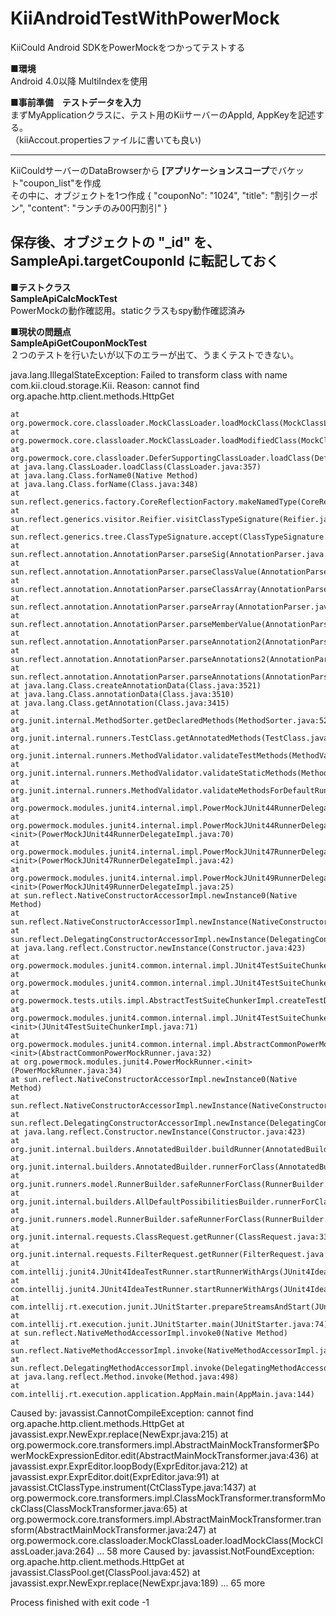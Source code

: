 # KiiAndroidTestWithPowerMock
KiiCould Android SDKをPowerMockをつかってテストする

**■環境**  
Android 4.0以降
MultiIndexを使用

**■事前準備　テストデータを入力**  
まずMyApplicationクラスに、テスト用のKiiサーバーのAppId, AppKeyを記述する。  
（kiiAccout.propertiesファイルに書いても良い)

----
KiiCouldサーバーのDataBrowserから
**[アプリケーションスコープ**でバケット"coupon_list"を作成  
その中に、オブジェクトを1つ作成
{
  "couponNo": "1024",
  "title": "割引クーポン",
  "content": "ランチのみ00円割引"
}

保存後、オブジェクトの "_id" を、**SampleApi.targetCouponId に転記**しておく
----

**■テストクラス**  
**SampleApiCalcMockTest**  
PowerMockの動作確認用。staticクラスもspy動作確認済み

**■現状の問題点**  
**SampleApiGetCouponMockTest**  
２つのテストを行いたいが以下のエラーが出て、うまくテストできない。


java.lang.IllegalStateException: Failed to transform class with name com.kii.cloud.storage.Kii. Reason: cannot find org.apache.http.client.methods.HttpGet

	at org.powermock.core.classloader.MockClassLoader.loadMockClass(MockClassLoader.java:283)
	at org.powermock.core.classloader.MockClassLoader.loadModifiedClass(MockClassLoader.java:192)
	at org.powermock.core.classloader.DeferSupportingClassLoader.loadClass(DeferSupportingClassLoader.java:71)
	at java.lang.ClassLoader.loadClass(ClassLoader.java:357)
	at java.lang.Class.forName0(Native Method)
	at java.lang.Class.forName(Class.java:348)
	at sun.reflect.generics.factory.CoreReflectionFactory.makeNamedType(CoreReflectionFactory.java:114)
	at sun.reflect.generics.visitor.Reifier.visitClassTypeSignature(Reifier.java:125)
	at sun.reflect.generics.tree.ClassTypeSignature.accept(ClassTypeSignature.java:49)
	at sun.reflect.annotation.AnnotationParser.parseSig(AnnotationParser.java:439)
	at sun.reflect.annotation.AnnotationParser.parseClassValue(AnnotationParser.java:420)
	at sun.reflect.annotation.AnnotationParser.parseClassArray(AnnotationParser.java:724)
	at sun.reflect.annotation.AnnotationParser.parseArray(AnnotationParser.java:531)
	at sun.reflect.annotation.AnnotationParser.parseMemberValue(AnnotationParser.java:355)
	at sun.reflect.annotation.AnnotationParser.parseAnnotation2(AnnotationParser.java:286)
	at sun.reflect.annotation.AnnotationParser.parseAnnotations2(AnnotationParser.java:120)
	at sun.reflect.annotation.AnnotationParser.parseAnnotations(AnnotationParser.java:72)
	at java.lang.Class.createAnnotationData(Class.java:3521)
	at java.lang.Class.annotationData(Class.java:3510)
	at java.lang.Class.getAnnotation(Class.java:3415)
	at org.junit.internal.MethodSorter.getDeclaredMethods(MethodSorter.java:52)
	at org.junit.internal.runners.TestClass.getAnnotatedMethods(TestClass.java:45)
	at org.junit.internal.runners.MethodValidator.validateTestMethods(MethodValidator.java:71)
	at org.junit.internal.runners.MethodValidator.validateStaticMethods(MethodValidator.java:44)
	at org.junit.internal.runners.MethodValidator.validateMethodsForDefaultRunner(MethodValidator.java:50)
	at org.powermock.modules.junit4.internal.impl.PowerMockJUnit44RunnerDelegateImpl.validate(PowerMockJUnit44RunnerDelegateImpl.java:108)
	at org.powermock.modules.junit4.internal.impl.PowerMockJUnit44RunnerDelegateImpl.<init>(PowerMockJUnit44RunnerDelegateImpl.java:70)
	at org.powermock.modules.junit4.internal.impl.PowerMockJUnit47RunnerDelegateImpl.<init>(PowerMockJUnit47RunnerDelegateImpl.java:42)
	at org.powermock.modules.junit4.internal.impl.PowerMockJUnit49RunnerDelegateImpl.<init>(PowerMockJUnit49RunnerDelegateImpl.java:25)
	at sun.reflect.NativeConstructorAccessorImpl.newInstance0(Native Method)
	at sun.reflect.NativeConstructorAccessorImpl.newInstance(NativeConstructorAccessorImpl.java:62)
	at sun.reflect.DelegatingConstructorAccessorImpl.newInstance(DelegatingConstructorAccessorImpl.java:45)
	at java.lang.reflect.Constructor.newInstance(Constructor.java:423)
	at org.powermock.modules.junit4.common.internal.impl.JUnit4TestSuiteChunkerImpl.createDelegatorFromClassloader(JUnit4TestSuiteChunkerImpl.java:172)
	at org.powermock.modules.junit4.common.internal.impl.JUnit4TestSuiteChunkerImpl.createDelegatorFromClassloader(JUnit4TestSuiteChunkerImpl.java:48)
	at org.powermock.tests.utils.impl.AbstractTestSuiteChunkerImpl.createTestDelegators(AbstractTestSuiteChunkerImpl.java:113)
	at org.powermock.modules.junit4.common.internal.impl.JUnit4TestSuiteChunkerImpl.<init>(JUnit4TestSuiteChunkerImpl.java:71)
	at org.powermock.modules.junit4.common.internal.impl.AbstractCommonPowerMockRunner.<init>(AbstractCommonPowerMockRunner.java:32)
	at org.powermock.modules.junit4.PowerMockRunner.<init>(PowerMockRunner.java:34)
	at sun.reflect.NativeConstructorAccessorImpl.newInstance0(Native Method)
	at sun.reflect.NativeConstructorAccessorImpl.newInstance(NativeConstructorAccessorImpl.java:62)
	at sun.reflect.DelegatingConstructorAccessorImpl.newInstance(DelegatingConstructorAccessorImpl.java:45)
	at java.lang.reflect.Constructor.newInstance(Constructor.java:423)
	at org.junit.internal.builders.AnnotatedBuilder.buildRunner(AnnotatedBuilder.java:104)
	at org.junit.internal.builders.AnnotatedBuilder.runnerForClass(AnnotatedBuilder.java:86)
	at org.junit.runners.model.RunnerBuilder.safeRunnerForClass(RunnerBuilder.java:59)
	at org.junit.internal.builders.AllDefaultPossibilitiesBuilder.runnerForClass(AllDefaultPossibilitiesBuilder.java:26)
	at org.junit.runners.model.RunnerBuilder.safeRunnerForClass(RunnerBuilder.java:59)
	at org.junit.internal.requests.ClassRequest.getRunner(ClassRequest.java:33)
	at org.junit.internal.requests.FilterRequest.getRunner(FilterRequest.java:36)
	at com.intellij.junit4.JUnit4IdeaTestRunner.startRunnerWithArgs(JUnit4IdeaTestRunner.java:98)
	at com.intellij.junit4.JUnit4IdeaTestRunner.startRunnerWithArgs(JUnit4IdeaTestRunner.java:42)
	at com.intellij.rt.execution.junit.JUnitStarter.prepareStreamsAndStart(JUnitStarter.java:234)
	at com.intellij.rt.execution.junit.JUnitStarter.main(JUnitStarter.java:74)
	at sun.reflect.NativeMethodAccessorImpl.invoke0(Native Method)
	at sun.reflect.NativeMethodAccessorImpl.invoke(NativeMethodAccessorImpl.java:62)
	at sun.reflect.DelegatingMethodAccessorImpl.invoke(DelegatingMethodAccessorImpl.java:43)
	at java.lang.reflect.Method.invoke(Method.java:498)
	at com.intellij.rt.execution.application.AppMain.main(AppMain.java:144)
Caused by: javassist.CannotCompileException: cannot find org.apache.http.client.methods.HttpGet
	at javassist.expr.NewExpr.replace(NewExpr.java:215)
	at org.powermock.core.transformers.impl.AbstractMainMockTransformer$PowerMockExpressionEditor.edit(AbstractMainMockTransformer.java:436)
	at javassist.expr.ExprEditor.loopBody(ExprEditor.java:212)
	at javassist.expr.ExprEditor.doit(ExprEditor.java:91)
	at javassist.CtClassType.instrument(CtClassType.java:1437)
	at org.powermock.core.transformers.impl.ClassMockTransformer.transformMockClass(ClassMockTransformer.java:65)
	at org.powermock.core.transformers.impl.AbstractMainMockTransformer.transform(AbstractMainMockTransformer.java:247)
	at org.powermock.core.classloader.MockClassLoader.loadMockClass(MockClassLoader.java:264)
	... 58 more
Caused by: javassist.NotFoundException: org.apache.http.client.methods.HttpGet
	at javassist.ClassPool.get(ClassPool.java:452)
	at javassist.expr.NewExpr.replace(NewExpr.java:189)
	... 65 more


Process finished with exit code -1
